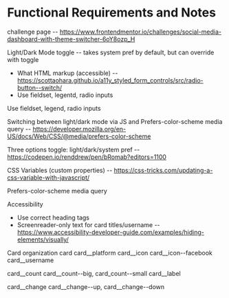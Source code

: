 # Functional Requirements and Notes

challenge page -- https://www.frontendmentor.io/challenges/social-media-dashboard-with-theme-switcher-6oY8ozp_H

Light/Dark Mode toggle -- takes system pref by default, but can override with toggle
- What HTML markup (accessible) --  https://scottaohara.github.io/a11y_styled_form_controls/src/radio-button--switch/
- Use fieldset, legentd, radio inputs

Use fieldset, legend, radio inputs

Switching between light/dark mode via JS and Prefers-color-scheme media query 
	--  https://developer.mozilla.org/en-US/docs/Web/CSS/@media/prefers-color-scheme

Three options toggle: light/dark/system pref -- https://codepen.io/renddrew/pen/bRomab?editors=1100

CSS Variables (custom properties) -- https://css-tricks.com/updating-a-css-variable-with-javascript/

Prefers-color-scheme media query

Accessibility
- Use correct heading tags
- Screenreader-only text for card titles/username -- https://www.accessibility-developer-guide.com/examples/hiding-elements/visually/

Card organization
card
card__platform
card__icon
card__icon--facebook
card__username

card__count
card__count--big, card_count--small
card__label

card__change
card__change--up, card__change--down

